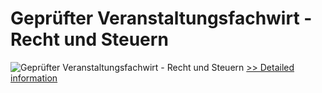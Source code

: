 # Geprüfter Veranstaltungsfachwirt - Recht und Steuern
![Geprüfter Veranstaltungsfachwirt - Recht und Steuern](https://mycommerce.akamaized.net/api/pimages/P300481275/BIG/300481275.JPG)
[>> Detailed information](https://secure.shareit.com/shareit/product.html?productid=300481275&affiliateid=200057808)